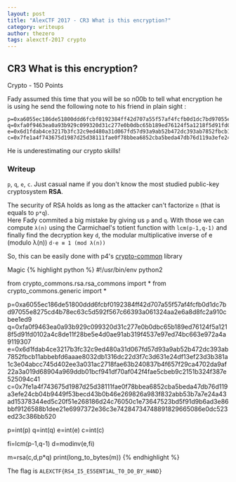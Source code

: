 ```yaml
---
layout: post
title: "AlexCTF 2017 - CR3 What is this encryption?"
category: writeups
author: thezero
tags: alexctf-2017 crypto
---
```


## CR3 What is this encryption?
Crypto - 150 Points

Fady assumed this time that you will be so n00b to tell what encryption he is using
he send the following note to his friend in plain sight :

```
p=0xa6055ec186de51800ddd6fcbf0192384ff42d707a55f57af4fcfb0d1dc7bd97055e8275cd4b78ec63c5d592f567c66393a061324aa2e6a8d8fc2a910cbee1ed9
q=0xfa0f9463ea0a93b929c099320d31c277e0b0dbc65b189ed76124f5a1218f5d91fd0102a4c8de11f28be5e4d0ae91ab319f4537e97ed74bc663e972a4a9119307
e=0x6d1fdab4ce3217b3fc32c9ed480a31d067fd57d93a9ab52b472dc393ab7852fbcb11abbebfd6aaae8032db1316dc22d3f7c3d631e24df13ef23d3b381a1c3e04abcc745d402ee3a031ac2718fae63b240837b4f657f29ca4702da9af22a3a019d68904a969ddb01bcf941df70af042f4fae5cbeb9c2151b324f387e525094c41
c=0x7fe1a4f743675d1987d25d38111fae0f78bbea6852cba5beda47db76d119a3efe24cb04b9449f53becd43b0b46e269826a983f832abb53b7a7e24a43ad15378344ed5c20f51e268186d24c76050c1e73647523bd5f91d9b6ad3e86bbf9126588b1dee21e6997372e36c3e74284734748891829665086e0dc523ed23c386bb520
```

He is underestimating our crypto skills!


### Writeup

`p`, `q`, `e`, `c`. Just casual name if you don't know the most studied public-key cryptosystem **RSA**.

The security of RSA holds as long as the attacker can't factorize `n` (that is equals to `p*q`).  
Here Fady commited a big mistake by giving us `p` and `q`.
With those we can compute `λ(n)` using the Carmichael's totient function with `lcm(p-1,q-1)` and finally find the decryption key `d`, the modular multiplicative inverse of e (modulo λ(n)) `d⋅e ≡ 1 (mod λ(n))`

So, this can be easily done with p4's [crypto-common](https://github.com/p4-team/crypto-commons) library

Magic
{% highlight python %}
#!/usr/bin/env python2

from crypto_commons.rsa.rsa_commons import *
from crypto_commons.generic import *

p=0xa6055ec186de51800ddd6fcbf0192384ff42d707a55f57af4fcfb0d1dc7bd97055e8275cd4b78ec63c5d592f567c66393a061324aa2e6a8d8fc2a910cbee1ed9
q=0xfa0f9463ea0a93b929c099320d31c277e0b0dbc65b189ed76124f5a1218f5d91fd0102a4c8de11f28be5e4d0ae91ab319f4537e97ed74bc663e972a4a9119307
e=0x6d1fdab4ce3217b3fc32c9ed480a31d067fd57d93a9ab52b472dc393ab7852fbcb11abbebfd6aaae8032db1316dc22d3f7c3d631e24df13ef23d3b381a1c3e04abcc745d402ee3a031ac2718fae63b240837b4f657f29ca4702da9af22a3a019d68904a969ddb01bcf941df70af042f4fae5cbeb9c2151b324f387e525094c41
c=0x7fe1a4f743675d1987d25d38111fae0f78bbea6852cba5beda47db76d119a3efe24cb04b9449f53becd43b0b46e269826a983f832abb53b7a7e24a43ad15378344ed5c20f51e268186d24c76050c1e73647523bd5f91d9b6ad3e86bbf9126588b1dee21e6997372e36c3e74284734748891829665086e0dc523ed23c386bb520

p=int(p)
q=int(q)
e=int(e)
c=int(c)

fi=lcm(p-1,q-1)
d=modinv(e,fi)

m=rsa(c,d,p*q)
print(long_to_bytes(m))
{% endhighlight %}

The flag is `ALEXCTF{RS4_I5_E55ENT1AL_T0_D0_BY_H4ND}`
